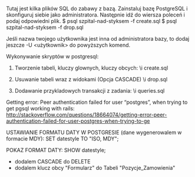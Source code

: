 Tutaj jest kilka plików SQL do zabawy z bazą.
Zainstaluj bazę PostgreSQL i skonfiguruj siebie jako administratora.
Następnie idź do wiersza poleceń i podaj odpowiedni plik.
$ psql szpital-nad-styksem -f create.sql
$ psql szpital-nad-styksem -f drop.sql

Jeśli nazwa twojego użytkownika jest inna od administratora bazy, to dodaj jeszcze
-U <użytkownik>
do powyższych komend.


Wykonywanie skryptów w postgresql:

1) Tworzenie tabeli, kluczy glownych, kluczy obcych:
\i create.sql

2) Usuwanie tabeli wraz z widokami (Opcja CASCADE)
\i drop.sql

3) Dodawanie przykladowych transakcji z zadania:
\i queries.sql


Getting error: Peer authentication failed for user “postgres”, when trying to get pgsql working with rails:
http://stackoverflow.com/questions/18664074/getting-error-peer-authentication-failed-for-user-postgres-when-trying-to-ge



USTAWIANIE FORMATU DATY W POSTGRESIE (dane wygenerowalem w formacie MDY):
SET datestyle TO "ISO, MDY";

POKAZ FORMAT DATY:
SHOW datestyle;


- dodalem CASCADE do DELETE
- dodalem klucz obcy "Formularz" do Tabeli "Pozycje_Zamowienia"

